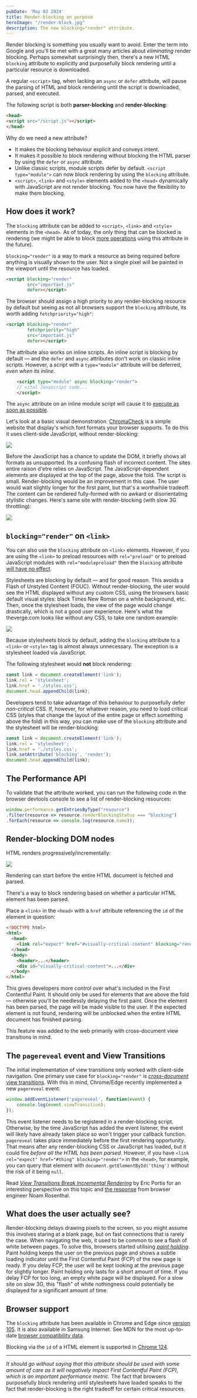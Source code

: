 ```yaml
---
pubDate: 'May 02 2024'
title: Render-blocking on purpose
heroImage: "/render-block.jpg"
description: The new blocking="render" attribute.
---
```


Render blocking is something you usually want to avoid. Enter the term into Google and you'll be met with a great many articles about _eliminating_ render blocking. Perhaps somewhat surprisingly then, there's a new HTML `blocking` attribute to explicitly and purposefully block rendering until a particular resource is downloaded.

A regular `<script>` tag, when lacking an `async` or `defer` attribute, will pause the parsing of HTML and block rendering until the script is downloaded, parsed, and executed. 

The following script is both __parser-blocking__ and __render-blocking__:
```html
<head>
<script src="/script.js"></script>
</head>
```

Why do we need a new attribute?
- It makes the blocking behaviour explicit and conveys intent.
- It makes it possible to block rendering without blocking the HTML parser by using the `defer` or `async` attribute.
- Unlike classic scripts, module scripts defer by default. `<script type="module">` can now block rendering by using the `blocking` attribute.
- `<script>`, `<link>` and `<style>` elements added to the `<head>` dynamically with JavaScript are not render blocking. You now have the flexibility to make them blocking. 

## How does it work?
The `blocking` attribute can be added to `<script>`, `<link>` and `<style>` elements in the `<head>`. As of today, the only thing that can be blocked is rendering (we might be able to block [more operations](https://html.spec.whatwg.org/multipage/urls-and-fetching.html#blocking-attributes) using this attribute in the future).

`blocking="render"` is a way to mark a resource as being required before anything is visually shown to the user. Not a single pixel will be painted in the viewport until the resource has loaded.

```html
<script blocking="render" 
        src="important.js" 
        defer></script>
```

The browser should assign a high priority to any render-blocking resource by default but seeing as not all browsers support the `blocking` attribute, its worth adding `fetchpriority="high"`:

```html
<script blocking="render" 
        fetchpriority="high" 
        src="important.js" 
        defer></script>
```

The attribute also works on inline scripts. An inline script is blocking by default — and the `defer` and `async` attributes don't work on classic inline scripts. However, a script with a `type="module"` attribute will be deferred, _even when its inline_.

```html
    <script type="module" async blocking="render">
    // vital JavaScript code...  
    </script>
```

The `async` attribute on an inline module script will cause it to [execute as soon as possible](https://v8.dev/features/modules#module-vs-script).

Let's look at a basic visual demonstration. [ChromaCheck](https://pixelambacht.nl/chromacheck/) is a simple website that display's which font formats your browser supports. To do this it uses client-side JavaScript, without render-blocking:

![](/chromacheck-without.webp)

Before the JavaScript has a chance to update the DOM, it briefly shows all formats as unsupported. Its a confusing flash of incorrect content. The sites entire raison d'etre relies on JavaScript. The JavaScript-dependent elements are displayed at the top of the page, above the fold. The script is small. Render-blocking would be an improvement in this case. The user would wait slightly longer for the first paint, but that's a worthwhile tradeoff. The content can be rendered fully-formed with no awkard or disorientating stylistic changes. Here's same site with render-blocking (with slow 3G throttling):

![](/chromacheck-with.webp)

<!-- Of course not everything is solved with render-blocking — I also needed to give the image a height. -->

## `blocking="render"` on `<link>`

You can also use the `blocking` attribute on `<link>` elements. However, if you are using the `<link>` to preload resources with `rel="preload"` or to preload JavaScript modules with `rel="modulepreload"` then the `blocking` attribute [will have no effect](https://github.com/whatwg/html/issues/7896). 

Stylesheets are blocking by default — and for good reason. This avoids a Flash of Unstyled Content (FOUC). Without render-blocking, the user would see the HTML displayed without any custom CSS, using the browsers basic default visual styles: black Times New Roman on a white background, etc. Then, once the stylesheet loads, the view of the page would change drastically, which is not a good user experience. Here's what the theverge.com looks like without any CSS, to take one random example:

![](/theverge.avif)

Because stylesheets block by default, adding the `blocking` attribute to a `<link>` or `<style>` tag is almost always unnecessary. The exception is a stylesheet loaded via JavaScript. 

The following stylesheet would __not__ block rendering:

```js
const link = document.createElement('link');
link.rel = 'stylesheet';
link.href = './styles.css';
document.head.appendChild(link);
```
Developers tend to take advantage of this behaviour to purposefully defer _non-critical_ CSS. If, however, for whatever reason, you need to load critical CSS (styles that change the layout of the entire page or effect something above the fold) in this way, you can make use of the `blocking` attribute and the stylesheet will be render-blocking:

```js
const link = document.createElement('link');
link.rel = 'stylesheet';
link.href = './styles.css';
link.setAttribute('blocking', 'render');
document.head.appendChild(link);
```

## The Performance API

To validate that the attribute worked, you can run the following code in the browser devtools console to see a list of render-blocking resources:

```js
window.performance.getEntriesByType("resource")
.filter(resource => resource.renderBlockingStatus === "blocking")
.forEach(resource => console.log(resource.name));
```

## Render-blocking DOM nodes

HTML renders progressively/incrementally:

![](/incremental.avif)

Rendering can start before the entire HTML document is fetched and parsed. 

There's a way to block rendering based on whether a particular HTML element has been parsed.

Place a `<link>` in the `<head>` with a `href` attribute referencing the `id` of the element in question:   

```html
<!DOCTYPE html>
<html>
  <head>
    <link rel="expect" href="#visually-critical-content" blocking="render">
  </head>
  <body>
    <header>...</header>
    <div id="visually-critical-content">...</div>
  </body>
</html>
```
This gives developers more control over what's included in the First Contentful Paint. It should only be used for elements that are above the fold — otherwise you'll be needlessly delaying the first paint. Once the element has been parsed, the page will be made visible to the user. If the expected element is not found, rendering will be unblocked when the entire HTML document has finished parsing.

This feature was added to the web primarily with cross-document view transitions in mind. 

<!-- ## Single Page Applications
Render-blocking only applies to cross-document navigations (i.e the user clicks a link and is taken to a different HTML document). In a SPA, the use of client-side navigation means the document doesn't change, so `blocking="render"` will only have an effect when the user first navigates to the application. -->

## The `pagereveal` event and View Transitions
The initial implementation of view transitions only worked with client-side navigation. One primary use case for `blocking="render"` is [_cross-document_ view transitions](https://drafts.csswg.org/css-view-transitions-2/#waiting-for-stable-state). With this in mind, Chrome/Edge recently implemented a new `pagereveal` event: 

```js
window.addEventListener('pagereveal', function(event) {
    console.log(event.viewTransition);
});
```

This event listener needs to be registered in a render-blocking script. Otherwise, by the time JavaScript has added the event listener, the event will likely have already taken place so won't trigger your callback function. `pagereveal` takes place immediately before the first rendering opportunity. That means after any render-blocking CSS or JavaScript has loaded, but it could fire _before all the HTML has been parsed_. However, if you have `<link rel="expect" href="#thing" blocking="render">` in the `<head>`, for example, you can query that element with `document.getElementById('thing')` without the risk of it being `null`.

Read [_View Transitions Break Incremental Rendering_](https://ericportis.com/posts/2023/view-transitions-break-incremental-rendering/) by Eric Portis for an interesting perspective on this topic and [the response](https://dev.to/noamr/incremental-html-rendering-the-footgun-dillema-21ch) from browser engineer Noam Rosenthal.

## What does the user actually see?
Render-blocking delays drawing pixels to the screen, so you might assume this involves staring at a blank page, but on fast connections that is rarely the case. When navigating the web, it used to be common to see a flash of white between pages. To solve this, browsers started utilising [_paint holding_](https://developer.chrome.com/blog/paint-holding). Paint holding keeps the user on the previous page and shows a subtle loading indicator until the First Contentful Paint (FCP) of the new page is ready. If you delay FCP, the user will be kept looking at the previous page for slightly longer. Paint holding only lasts for a short amount of time. If you delay FCP for too long, an empty white page will be displayed. For a slow site on slow 3G, this "flash" of white nothingness could potentially be displayed for a significant amount of time. 

## Browser support
The `blocking` attribute has been available in Chrome and Edge since [version 105](https://chromestatus.com/feature/5452774595624960). It is also available in Samsung Internet. See MDN for the most up-to-date [browser compatibility data](https://developer.mozilla.org/en-US/docs/Web/HTML/Element/script#browser_compatibility). 

Blocking via the `id` of a HTML element is supported in [Chrome 124](https://chromestatus.com/feature/5113053598711808). 

---
_It should go without saying that this attribute should be used with some amount of care as it will negatively impact First Contentful Paint (FCP), which is an important performance metric._ The fact that browsers purposefully block rendering until stylesheets have loaded speaks to the fact that render-blocking is the right tradeoff for certain critical resources.